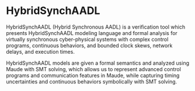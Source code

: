 # HybridSynchAADL

HybridSynchAADL (Hybrid Synchronous AADL) is a verification tool which presents
HybridSynchAADL modeling language and formal analysis for virtually synchronous
cyber-physical systems with complex control programs, continuous behaviors, and
bounded clock skews, network delays, and execution times.


HybridSynchAADL models are given a formal semantics and analyzed using Maude
with SMT solving, which allows us to represent advanced control programs and
communication features in Maude, while capturing timing uncertainties and
continuous behaviors symbolically with SMT solving. 
